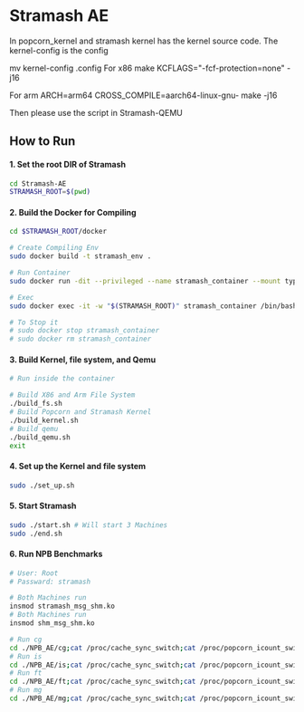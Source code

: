 # Stramash AE

In popcorn\_kernel  and stramash kernel has the kernel source code. 
The kernel-config is the config 

mv kernel-config  .config
For x86 
make KCFLAGS="-fcf-protection=none" -j16

For arm
ARCH=arm64 CROSS\_COMPILE=aarch64-linux-gnu-   make -j16


Then please use the script in Stramash-QEMU
## How to Run

#### 1. Set the root DIR of Stramash
```bash
cd Stramash-AE
STRAMASH_ROOT=$(pwd)
```
#### 2. Build the Docker for Compiling
```bash
cd $STRAMASH_ROOT/docker

# Create Compiling Env
sudo docker build -t stramash_env .

# Run Container
sudo docker run -dit --privileged --name stramash_container --mount type=bind,source="$(STRAMASH_ROOT)",target="$(STRAMASH_ROOT)" stramash_env

# Exec
sudo docker exec -it -w "$(STRAMASH_ROOT)" stramash_container /bin/bash

# To Stop it
# sudo docker stop stramash_container
# sudo docker rm stramash_container
```
#### 3. Build Kernel, file system, and Qemu
```bash
# Run inside the container

# Build X86 and Arm File System
./build_fs.sh
# Build Popcorn and Stramash Kernel
./build_kernel.sh
# Build qemu
./build_qemu.sh
exit
```
#### 4. Set up the Kernel and file system
```bash
sudo ./set_up.sh 
```
#### 5. Start Stramash
```bash
sudo ./start.sh # Will start 3 Machines
sudo ./end.sh
```
#### 6. Run NPB Benchmarks
```bash
# User: Root
# Passward: stramash

# Both Machines run
insmod stramash_msg_shm.ko
# Both Machines run
insmod shm_msg_shm.ko

# Run cg
cd ./NPB_AE/cg;cat /proc/cache_sync_switch;cat /proc/popcorn_icount_switch;
# Run is
cd ./NPB_AE/is;cat /proc/cache_sync_switch;cat /proc/popcorn_icount_switch;
# Run ft
cd ./NPB_AE/ft;cat /proc/cache_sync_switch;cat /proc/popcorn_icount_switch;
# Run mg
cd ./NPB_AE/mg;cat /proc/cache_sync_switch;cat /proc/popcorn_icount_switch;
```
